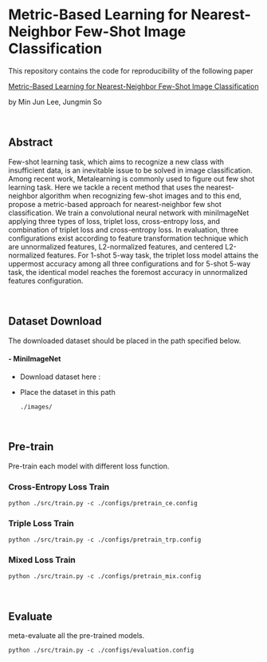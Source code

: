 # Metric-Based Learning for Nearest-Neighbor Few-Shot Image Classification

This repository contains the code for reproducibility of the following paper

[Metric-Based Learning for Nearest-Neighbor Few-Shot Image Classification](https://ieeexplore.ieee.org/stamp/stamp.jsp?tp=&arnumber=9333850)

by Min Jun Lee, Jungmin So

</br>

## Abstract

Few-shot learning task, which aims to recognize a new class with insufficient data, is an inevitable issue to be solved in image classification. Among recent work, Metalearning is commonly used to figure out few shot learning task. Here we tackle a recent method that uses the nearest-neighbor algorithm when recognizing few-shot images and to this end, propose a metric-based approach for nearest-neighbor few shot classification. We train a convolutional neural network with miniImageNet applying three types of loss, triplet loss, cross-entropy loss, and combination of triplet loss and cross-entropy loss. In evaluation, three configurations exist according to feature transformation technique which are unnormalized features, L2-normalized features, and centered L2-normalized features. For 1-shot 5-way task, the triplet loss model attains the uppermost accuracy among all three configurations and for 5-shot 5-way task, the identical model reaches the foremost accuracy in unnormalized features configuration.

</br>

## Dataset Download

The downloaded dataset should be placed in the path specified below.

 #### - MiniImageNet

- Download dataset here : 

- Place the dataset in this path

  ```
  ./images/
  ```

</br>

## Pre-train

Pre-train each model with different loss function.

### Cross-Entropy Loss Train

```
python ./src/train.py -c ./configs/pretrain_ce.config
```

### Triple Loss Train

```
python ./src/train.py -c ./configs/pretrain_trp.config
```

### Mixed Loss Train

```
python ./src/train.py -c ./configs/pretrain_mix.config
```

</br>

## Evaluate

meta-evaluate all the pre-trained models.

```
python ./src/train.py -c ./configs/evaluation.config
```

